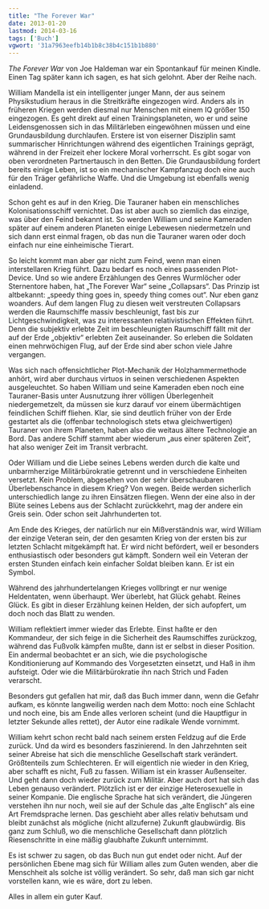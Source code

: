 ```yaml
---
title: "The Forever War"
date: 2013-01-20
lastmod: 2014-03-16
tags: ['Buch']
vgwort: '31a7963eefb14b1b8c38b4c151b1b880'
---
```

<em>The Forever War</em> von Joe Haldeman war ein Spontankauf für meinen Kindle.
Einen Tag später kann ich sagen, es hat sich gelohnt. Aber der Reihe nach.

William Mandella ist ein intelligenter junger Mann, der aus seinem
Physikstudium heraus in die Streitkräfte eingezogen wird. Anders
als in früheren Kriegen werden diesmal nur Menschen mit einem IQ
größer 150 eingezogen. Es geht direkt auf einen Trainingsplaneten,
wo er und seine Leidensgenossen sich in das Militärleben eingewöhnen
müssen und eine Grundausbildung durchlaufen. Erstere ist von eiserner
Disziplin samt summarischer Hinrichtungen während des eigentlichen
Trainings geprägt, während in der Freizeit eher lockere Moral vorherrscht.
Es gibt sogar von oben verordneten Partnertausch in den Betten.
Die Grundausbildung fordert bereits einige Leben, ist so ein
mechanischer Kampfanzug doch eine auch für den Träger gefährliche
Waffe. Und die Umgebung ist ebenfalls wenig einladend.

Schon geht es auf in den Krieg. Die Tauraner haben ein menschliches
Kolonisationsschiff vernichtet. Das ist aber auch so ziemlich das
einzige, was über den Feind bekannt ist. So werden William und seine
Kameraden später auf einem anderen Planeten einige Lebewesen niedermetzeln
und sich dann erst einmal fragen, ob das nun die Tauraner waren oder
doch einfach nur eine einheimische Tierart.

So leicht kommt man aber gar nicht zum Feind, wenn man einen interstellaren
Krieg führt. Dazu bedarf es noch eines passenden Plot-Device.
Und so wie andere Erzählungen des Genres Wurmlöcher oder Sternentore
haben, hat „The Forever War“ seine „Collapsars“. Das Prinzip ist
altbekannt: „speedy thing goes in, speedy thing comes out“. Nur
eben ganz woanders. Auf dem langen Flug zu diesen weit verstreuten
Collapsars werden die Raumschiffe massiv beschleunigt, fast bis
zur Lichtgeschwindigkeit, was zu interessanten relativistischen
Effekten führt. Denn die subjektiv erlebte Zeit im beschleunigten
Raumschiff fällt mit der auf der Erde „objektiv“ erlebten Zeit
auseinander. So erleben die Soldaten einen mehrwöchigen Flug, auf
der Erde sind aber schon viele Jahre vergangen.

Was sich nach offensichtlicher Plot-Mechanik der Holzhammermethode
anhört, wird aber durchaus virtuos in seinen verschiedenen Aspekten
ausgeleuchtet. So haben William und seine Kameraden eben noch eine
Tauraner-Basis unter Ausnutzung ihrer völligen Überlegenheit
niedergemetzelt, da müssen sie kurz darauf vor einem übermächtigen
feindlichen Schiff fliehen. Klar, sie sind deutlich früher von der
Erde gestartet als die (offenbar technologisch stets etwa gleichwertigen)
Tauraner von ihrem Planeten, haben also die weitaus ältere Technologie
an Bord. Das andere Schiff stammt aber wiederum „aus einer späteren Zeit“,
hat also weniger Zeit im Transit verbracht.

Oder William und die Liebe seines Lebens werden durch die kalte und
unbarmherzige Militärbürokratie getrennt und in verschiedene Einheiten
versetzt. Kein Problem, abgesehen von der sehr überschaubaren
Überlebenschance in diesem Krieg? Von wegen. Beide werden sicherlich
unterschiedlich lange zu ihren Einsätzen fliegen. Wenn der eine
also in der Blüte seines Lebens aus der Schlacht zurückkehrt, mag
der andere ein Greis sein. Oder schon seit Jahrhunderten tot.

Am Ende des Krieges, der natürlich nur ein Mißverständnis war, wird
William der einzige Veteran sein, der den gesamten Krieg von der
ersten bis zur letzten Schlacht mitgekämpft hat. Er wird nicht befördert,
weil er besonders enthusiastisch oder besonders gut kämpft. Sondern
weil ein Veteran der ersten Stunden einfach kein einfacher Soldat
bleiben kann. Er ist ein Symbol.

Während des jahrhundertelangen Krieges vollbringt er nur wenige
Heldentaten, wenn überhaupt. Wer überlebt, hat Glück gehabt.
Reines Glück. Es gibt in dieser Erzählung keinen Helden, der sich
aufopfert, um doch noch das Blatt zu wenden.

William reflektiert immer wieder das Erlebte. Einst haßte er den
Kommandeur, der sich feige in die Sicherheit des Raumschiffes zurückzog,
während das Fußvolk kämpfen mußte, dann ist er selbst in dieser Position.
Ein andermal beobachtet er an sich, wie die psychologische Konditionierung
auf Kommando des Vorgesetzten einsetzt, und Haß in ihm aufsteigt.
Oder wie die Militärbürokratie ihn nach Strich und Faden verarscht.

Besonders gut gefallen hat mir, daß das Buch immer dann, wenn die
Gefahr aufkam, es könnte langweilig werden nach dem Motto: noch
eine Schlacht und noch eine, bis am Ende alles verloren scheint
(und die Hauptfigur in letzter Sekunde alles rettet), der Autor
eine radikale Wende vornimmt.

William kehrt schon recht bald nach seinem ersten Feldzug auf die
Erde zurück. Und da wird es besonders faszinierend. In den Jahrzehnten
seit seiner Abreise hat sich die menschliche Gesellschaft stark
verändert. Größtenteils zum Schlechteren. Er will eigentlich nie
wieder in den Krieg, aber schafft es nicht, Fuß zu fassen. William
ist ein krasser Außenseiter. Und geht dann doch wieder zurück zum
Militär. Aber auch dort hat sich das Leben genauso verändert.
Plötzlich ist er der einzige Heterosexuelle in seiner Kompanie.
Die englische Sprache hat sich verändert, die Jüngeren verstehen
ihn nur noch, weil sie auf der Schule das „alte Englisch“ als eine
Art Fremdsprache lernen. Das geschieht aber alles relativ behutsam
und bleibt zunächst als mögliche (nicht allzuferne) Zukunft glaubwürdig.
Bis ganz zum Schluß, wo die menschliche Gesellschaft dann plötzlich
Riesenschritte in eine mäßig glaubhafte Zukunft unternimmt.

Es ist schwer zu sagen, ob das Buch nun gut endet oder nicht.
Auf der persönlichen Ebene mag sich für William alles zum Guten
wenden, aber die Menschheit als solche ist völlig verändert.
So sehr, daß man sich gar nicht vorstellen kann, wie es wäre, dort zu leben.

Alles in allem ein guter Kauf.
